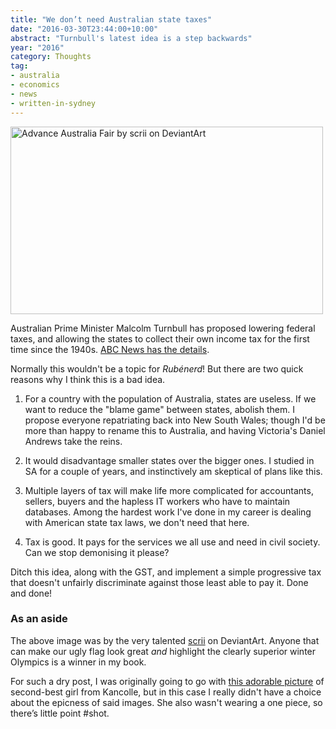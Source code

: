 ```yaml
---
title: "We don’t need Australian state taxes"
date: "2016-03-30T23:44:00+10:00"
abstract: "Turnbull's latest idea is a step backwards"
year: "2016"
category: Thoughts
tag:
- australia
- economics
- news
- written-in-sydney
---
```

<p><img src="https://rubenerd.com/files/2016/hetalia-aus.jpg" srcset="https://rubenerd.com/files/2016/hetalia-aus.jpg 1x, https://rubenerd.com/files/2016/hetalia-aus@2x.jpg 2x" alt="Advance Australia Fair by scrii on DeviantArt" style="width:500px; height:300px" /></p>

Australian Prime Minister Malcolm Turnbull has proposed lowering federal taxes, and allowing the states to collect their own income tax for the first time since the 1940s. [ABC News has the details].

Normally this wouldn't be a topic for *Rubénerd*! But there are two quick reasons why I think this is a bad idea.

1. For a country with the population of Australia, states are useless. If we want to reduce the "blame game" between states, abolish them. I propose everyone repatriating back into New South Wales; though I'd be more than happy to rename this to Australia, and having Victoria's Daniel Andrews take the reins.

2. It would disadvantage smaller states over the bigger ones. I studied in SA for a couple of years, and instinctively am skeptical of plans like this.

3. Multiple layers of tax will make life more complicated for accountants, sellers, buyers and the hapless IT workers who have to maintain databases. Among the hardest work I've done in my career is dealing with American state tax laws, we don't need that here.

4. Tax is good. It pays for the services we all use and need in civil society. Can we stop demonising it please?

Ditch this idea, along with the GST, and implement a simple progressive tax that doesn't unfairly discriminate against those least able to pay it. Done and done!

### As an aside

The above image was by the very talented [scrii] on DeviantArt. Anyone that can make our ugly flag look great *and* highlight the clearly superior winter Olympics is a winner in my book.

For such a dry post, I was originally going to go with [this adorable picture] of second-best girl from Kancolle, but in this case I really didn't have a choice about the epicness of said images. She also wasn't wearing a one piece, so there’s little point #shot.

[ABC News has the details]: http://www.abc.net.au/news/2016-03-30/two-states-reject-turnbull-plan-for-state-set-taxes/7285214

[scrii]: http://scrii.deviantart.com/art/advance-australia-fair-156438245

[this adorable picture]: http://www.pixiv.net/member_illust.php?mode=medium&illust_id=45889253


